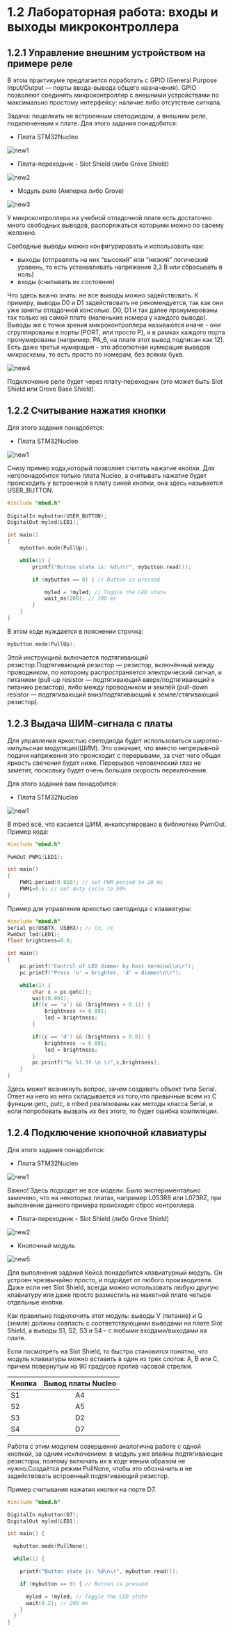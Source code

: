 # 1.2 Лабораторная работа: входы и выходы микроконтроллера
## 1.2.1 Управление внешним устройством на примере реле
В этом практикуме предлагается поработать с GPIO (General Purpose Input/Output — порты ввода-вывода общего назначения). GPIO позволяют соединять микроконтроллер с внешними устройствами по максимально простому интерфейсу: наличие либо отсутствие сигнала.

Задача: пощелкать не встроенным светодиодом, а внешним реле, подключенным к плате.
Для этого задания понадобятся:

* Плата STM32Nucleo

![new1](https://lh5.googleusercontent.com/yZAxmUvRdvbyt-8zNT60TDRbwurrP53nV0ahrueqlRAIHglZee0d5tSAaazq5fxFlAHgVeRZ8LjcrBnjzdSLzmvwmDyr5mcaf9ZEUhyZjBuhs_6I13vgAKMhqrfocTT_bDwVBBHp)

* Плата-переходник - Slot Shield (либо Grove Shield)

![new2](https://lh5.googleusercontent.com/NFVbXvdCbDkDN0FsptCoz9NUmg-A6V2_xzt8QqucLDPxlzw8zYfzPBOKSwDFSxaK_akIJ-FfGPhmyrrBkQLkHES4gzgm0t90LJECZpx5W4Gkm59QeCh-J-jRxskMaQDli-ThHWWO)

* Модуль реле (Амперка либо Grove)

![new3](https://lh6.googleusercontent.com/CJGHJVNT3WRnGQXF0TzAGWGxxtXSdjdjBKFHQoWNfMey4SRet9FV7RkD9NhPOm-GcLbZLTStSzba4Cyq_Vl_P1mWHsBJ5zWSx9M8vnvqb5xitAH-mYYLwWfFZEu0qBb06TX25Bh2)

У микроконтроллера на учебной отладочной плате есть достаточно много свободных выводов, распоряжаться которыми можно по своему желанию.

Свободные выводы можно конфигурировать и использовать как:

* выходы (отправлять на них “высокий” или “низкий” логический уровень, то есть устанавливать напряжение 3,3 В или сбрасывать в ноль)
* входы (считывать их состояние)

Что здесь важно знать: не все выводы можно задействовать. К примеру, выводы D0 и D1 задействовать не рекомендуется, так как они уже заняты отладочной консолью. D0, D1 и так далее пронумерованы так только на самой плате (маленькие номера у каждого вывода). Выводы же с точки зрения микроконтроллера называются иначе - они сгруппированы в порты (PORT, или просто P), и в рамках каждого порта пронумерованы (например, PA_6, на плате этот вывод подписан как 12). Есть даже третья нумерация - это абсолютная нумерация выводов микросхемы, то есть просто по номерам, без всяких букв.

![new4](https://lh5.googleusercontent.com/ZUeZ1Rq-0aNjPxP59KiclR_uqs8T5C8vsUJ2EIGof7qbNW6VkiCZsZflCjPiddIPHmoBLjUZ-_11cSRtOUbMtuZ_-QnjlBAG4kv9a25hbiGVL2mZGRsqNvBWn8uahD1fAvpJzzHg)

Подключение реле будет через плату-переходник (это может быть Slot Shield или Grove Base Shield).

## 1.2.2 Считывание нажатия кнопки

Для этого задания понадобятся:

* Плата STM32Nucleo

![new1](https://lh5.googleusercontent.com/yZAxmUvRdvbyt-8zNT60TDRbwurrP53nV0ahrueqlRAIHglZee0d5tSAaazq5fxFlAHgVeRZ8LjcrBnjzdSLzmvwmDyr5mcaf9ZEUhyZjBuhs_6I13vgAKMhqrfocTT_bDwVBBHp)

Снизу пример кода,который позволяет считать нажатие кнопки. Для негопонадобится только плата Nucleo, а считывать нажатие будет происходить у встроенной в плату синей кнопки, она здесь называется USER_BUTTON.
```C
#include "mbed.h"
 
DigitalIn mybutton(USER_BUTTON);
DigitalOut myled(LED1);

int main()
{
    mybutton.mode(PullUp);

    while(1) {
        printf("Button state is: %d\n\r", mybutton.read());

        if (mybutton == 0) { // Button is pressed

            myled = !myled; // Toggle the LED state
            wait_ms(200); // 200 ms
        }
    }
}
```
В этом коде нуждается в пояснении строчка:
```C
mybutton.mode(PullUp);
```
Этой инструкцией включается подтягивающий резистор.Подтягивающий резистор — резистор, включённый между проводником, по которому распространяется электрический сигнал, и питанием (pull-up resistor — подтягивающий вверх/подтягивающий к питанию резистор), либо между проводником и землёй (pull-down resistor — подтягивающий вниз/подтягивающий к земле/стягивающий резистор).

## 1.2.3 Выдача ШИМ-сигнала с платы

Для управления яркостью светодиода будет использоваться широтно-импульсная модуляция(ШИМ). Это означает, что вместо непрерывной подачи напряжения это происходит с перерывами, за счет чего общая яркость свечения будет ниже. Перерывов человеческий глаз не заметит, поскольку будет очень большая скорость переключения.

Для этого задания вам понадобится:

* Плата STM32Nucleo

![new1](https://lh5.googleusercontent.com/yZAxmUvRdvbyt-8zNT60TDRbwurrP53nV0ahrueqlRAIHglZee0d5tSAaazq5fxFlAHgVeRZ8LjcrBnjzdSLzmvwmDyr5mcaf9ZEUhyZjBuhs_6I13vgAKMhqrfocTT_bDwVBBHp)

В mbed всё, что касается ШИМ, инкапсулировано в библиотеке PwmOut.
Пример кода:
```C
#include "mbed.h"

PwmOut PWM1(LED1);

int main()
{
    PWM1.period(0.010); // set PWM period to 10 ms
    PWM1=0.5; // set duty cycle to 50%
}
```

Пример для управления яркостью светодиода с клавиатуры:

```C
#include "mbed.h"
Serial pc(USBTX, USBRX); // tx, rx
PwmOut led(LED1);
float brightness=0.0;

int main()
{
    pc.printf("Control of LED dimmer by host terminal\n\r");
    pc.printf("Press 'u' = brighter, 'd' = dimmer\n\r");

    while(1) {
        char c = pc.getc();
        wait(0.001);
        if((c == 'u') && (brightness < 0.1)) {
            brightness += 0.001;
            led = brightness;
        }

        if((c == 'd') && (brightness > 0.0)) {
            brightness -= 0.001;
            led = brightness;
        }
        pc.printf("%c %1.3f \n \r",c,brightness);
    }
}
```
Здесь может возникнуть вопрос, зачем создавать объект типа Serial. Ответ на него из него складывается из того,что привычные всем из C функции getc, putc, в mbed реализованы как методы класса Serial, и если попробовать вызвать их без этого, то будет ошибка компиляции.

## 1.2.4 Подключение кнопочной клавиатуры
Для этого задания понадобится:

* Плата STM32Nucleo

![new1](https://lh5.googleusercontent.com/yZAxmUvRdvbyt-8zNT60TDRbwurrP53nV0ahrueqlRAIHglZee0d5tSAaazq5fxFlAHgVeRZ8LjcrBnjzdSLzmvwmDyr5mcaf9ZEUhyZjBuhs_6I13vgAKMhqrfocTT_bDwVBBHp)

Важно! Здесь подходят не все модели. Было экспериментально замечено, что на некоторых платах, например L053R8 или L073RZ, при выполнении данного примера происходит сброс контроллера.

* Плата-переходник - Slot Shield (либо Grove Shield)

![new2](https://lh5.googleusercontent.com/NFVbXvdCbDkDN0FsptCoz9NUmg-A6V2_xzt8QqucLDPxlzw8zYfzPBOKSwDFSxaK_akIJ-FfGPhmyrrBkQLkHES4gzgm0t90LJECZpx5W4Gkm59QeCh-J-jRxskMaQDli-ThHWWO)

* Кнопочный модуль

![new5](https://lh5.googleusercontent.com/l-oFHRGR1z2rJhUu-V2E_wR_MV3oUJWIbZXZsDu643RlsUU-5IP1YfzYj3-n99Kadd8WYa3EV7fuKlQm-82il2piK4y-J-RFF-mAmNHEturm6z6K-gVGmD73je6z6-G2_FmHFsU-)

Для выполнения задания Кейса понадобится клавиатурный модуль. Он устроен чрезвычайно просто, и подойдет от любого производителя. Даже если нет Slot Shield, всегда можно использовать любую другую клавиатуру или даже просто разместить на макетной плате четыре отдельные кнопки.

Как правильно подключить этот модуль: выводы V (питание) и G (земля) должны совпасть с соответствующими выводами на плате Slot Shield, а выводы S1, S2, S3 и S4 - с любыми входами/выходами на плате.


Если посмотреть на Slot Shield, то быстро становится понятно, что модуль клавиатуры можно вставить в один из трех слотов: A, B или C, причем повернутым на 90 градусов против часовой стрелки. 



| Кнопка        | Вывод платы Nucleo |
| --- |:---:|
| S1 | A4|
| S2 | A5|
| S3 | D2|
| S4 | D7| 

Работа с этим модулем совершенно аналогична работе с одной кнопкой, за одним исключением: в модуль уже впаяны подтягивающие резисторы, поэтому включать их в коде явным образом не нужно.Создаётся режим PullNone, чтобы это обозначить и не задействовать встроенный подтягивающий резистор.

Пример считывания нажатия кнопки на порте D7.
```C
#include "mbed.h"

DigitalIn mybutton(D7);
DigitalOut myled(LED1);

int main() {

  mybutton.mode(PullNone);

  while(1) {

    printf("Button state is: %d\n\r", mybutton.read());

    if (mybutton == 0) { // Button is pressed

      myled = !myled; // Toggle the LED state
      wait(0.2); // 200 ms
    }
  }
}
```
